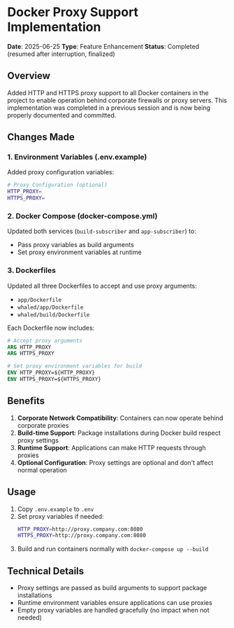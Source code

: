 # Docker Proxy Support Implementation

**Date**: 2025-06-25
**Type**: Feature Enhancement
**Status**: Completed (resumed after interruption, finalized)

## Overview

Added HTTP and HTTPS proxy support to all Docker containers in the project to enable operation behind corporate firewalls or proxy servers. This implementation was completed in a previous session and is now being properly documented and committed.

## Changes Made

### 1. Environment Variables (.env.example)

Added proxy configuration variables:
```bash
# Proxy Configuration (optional)
HTTP_PROXY=
HTTPS_PROXY=
```

### 2. Docker Compose (docker-compose.yml)

Updated both services (`build-subscriber` and `app-subscriber`) to:
- Pass proxy variables as build arguments
- Set proxy environment variables at runtime

### 3. Dockerfiles

Updated all three Dockerfiles to accept and use proxy arguments:
- `app/Dockerfile`
- `whaled/app/Dockerfile`
- `whaled/build/Dockerfile`

Each Dockerfile now includes:
```dockerfile
# Accept proxy arguments
ARG HTTP_PROXY
ARG HTTPS_PROXY

# Set proxy environment variables for build
ENV HTTP_PROXY=${HTTP_PROXY}
ENV HTTPS_PROXY=${HTTPS_PROXY}
```

## Benefits

1. **Corporate Network Compatibility**: Containers can now operate behind corporate proxies
2. **Build-time Support**: Package installations during Docker build respect proxy settings
3. **Runtime Support**: Applications can make HTTP requests through proxies
4. **Optional Configuration**: Proxy settings are optional and don't affect normal operation

## Usage

1. Copy `.env.example` to `.env`
2. Set proxy variables if needed:
   ```bash
   HTTP_PROXY=http://proxy.company.com:8080
   HTTPS_PROXY=http://proxy.company.com:8080
   ```
3. Build and run containers normally with `docker-compose up --build`

## Technical Details

- Proxy settings are passed as build arguments to support package installations
- Runtime environment variables ensure applications can use proxies
- Empty proxy variables are handled gracefully (no impact when not needed)
